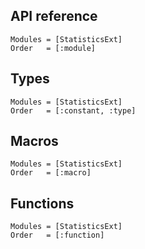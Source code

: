 ## API reference
```@autodocs
Modules = [StatisticsExt]
Order   = [:module]
```

## Types
```@autodocs
Modules = [StatisticsExt]
Order   = [:constant, :type]
```

## Macros
```@autodocs
Modules = [StatisticsExt]
Order   = [:macro]
```

## Functions
```@autodocs
Modules = [StatisticsExt]
Order   = [:function]
```

